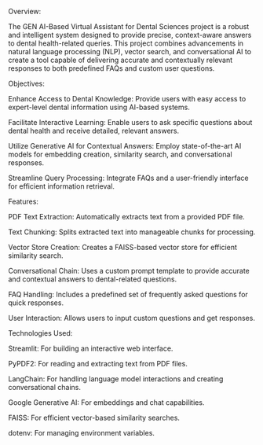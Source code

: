 Overview:

The GEN AI-Based Virtual Assistant for Dental Sciences project is a robust and intelligent system designed to provide precise, context-aware answers to dental health-related queries. This project combines advancements in natural language processing (NLP), vector search, and conversational AI to create a tool capable of delivering accurate and contextually relevant responses to both predefined FAQs and custom user questions.


Objectives:



Enhance Access to Dental Knowledge: Provide users with easy access to expert-level dental information using AI-based systems.

Facilitate Interactive Learning: Enable users to ask specific questions about dental health and receive detailed, relevant answers.

Utilize Generative AI for Contextual Answers: Employ state-of-the-art AI models for embedding creation, similarity search, and conversational responses.

Streamline Query Processing: Integrate FAQs and a user-friendly interface for efficient information retrieval.





Features:

PDF Text Extraction: Automatically extracts text from a provided PDF file.

Text Chunking: Splits extracted text into manageable chunks for processing.

Vector Store Creation: Creates a FAISS-based vector store for efficient similarity search.

Conversational Chain: Uses a custom prompt template to provide accurate and contextual answers to dental-related questions.

FAQ Handling: Includes a predefined set of frequently asked questions for quick responses.

User Interaction: Allows users to input custom questions and get responses.







Technologies Used:

Streamlit: For building an interactive web interface.

PyPDF2: For reading and extracting text from PDF files.

LangChain: For handling language model interactions and creating conversational chains.

Google Generative AI: For embeddings and chat capabilities.

FAISS: For efficient vector-based similarity searches.

dotenv: For managing environment variables.
